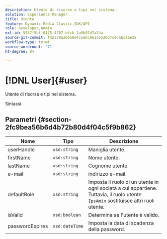 ```yaml
---
description: Utente di risorse e tipi nel sistema.
solution: Experience Manager
title: Utente
feature: Dynamic Media Classic,SDK/API
role: Developer,Admin
exl-id: 5747f5bf-0175-4707-bfcb-1a9b97d7a24a
source-git-commit: f42378a20b58e4c5ebc961c6526d7cecabc2ae38
workflow-type: tm+mt
source-wordcount: '71'
ht-degree: 8%

---
```


# [!DNL User]{#user}

Utente di risorse e tipi nel sistema.

Sintassi

## Parametri {#section-2fc9bea56b6d4b72b80d4f04c5f9b862}

| Nome | Tipo | Descrizione |
|---|---|---|
| userHandle | `xsd:string` | Maniglia utente. |
| firstName | `xsd:string` | Nome utente. |
| lastName | `xsd:string` | Cognome utente. |
| e-mail | `xsd:string` | indirizzo e-mail. |
| defaultRole | `xsd:string` | Imposta il ruolo di un utente in ogni società a cui appartiene. Tuttavia, il ruolo utente `IpsAmin` sostituisce altri ruoli utente. |
| isValid | `xsd:boolean` | Determina se l&#39;utente è valido. |
| passwordExpires | `xsd:dateTime` | Imposta la data di scadenza della password. |
